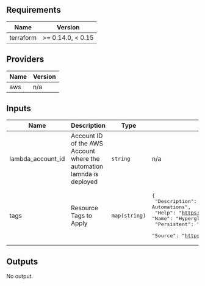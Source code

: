 ## Requirements

| Name | Version |
|------|---------|
| terraform | >= 0.14.0, < 0.15 |

## Providers

| Name | Version |
|------|---------|
| aws | n/a |

## Inputs

| Name | Description | Type | Default | Required |
|------|-------------|------|---------|:--------:|
| lambda\_account\_id | Account ID of the AWS Account where the automation lamnda is deployed | `string` | n/a | yes |
| tags | Resource Tags to Apply | `map(string)` | <pre>{<br>  "Description": "Resource Required by Hyperglance Automations",<br>  "Help": "https://support.hyperglance.com/",<br>  "Name": "Hyperglance Automations",<br>  "Persistent": "True",<br>  "Source": "https://github.com/hyperglance/aws-rule-automations"<br>}</pre> | no |

## Outputs

No output.

